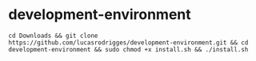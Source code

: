 # development-environment

```
cd Downloads && git clone https://github.com/lucasrodrigges/development-environment.git && cd development-environment && sudo chmod +x install.sh && ./install.sh
```